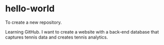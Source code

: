 # hello-world
To create a new repository.

Learning GitHub. I want to create a website with a back-end database that captures tennis data and creates tennis analytics.
